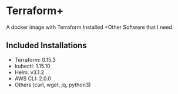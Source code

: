 # Terraform+
A docker image with Terraform Installed +Other Software that I need

## Included Installations
- Terraform: 0.15.3
- kubectl: 1.15.10
- Helm: v3.1.2
- AWS CLI: 2.0.0
- Others (curl, wget, jq, python3)
